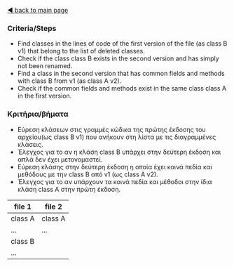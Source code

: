 [◀️ back to main page](../../README.md)
### Criteria/Steps

- Find classes in the lines of code of the first version of the file (as class B v1) that belong to the list of deleted classes.
- Check if the class class B exists in the second version and has simply not been renamed.
- Find a class in the second version that has common fields and methods with class B from v1 (as class A v2).
- Check if the common fields and methods exist in the same class class A in the first version.

### Κριτήρια/βήματα

- Εύρεση κλάσεων στις  γραμμές κώδικα της πρώτης έκδοσης του αρχείου(ως class B  v1) που ανήκουν στη λίστα με τις διαγραμμένες κλάσεις.
- Έλεγχος για το αν η κλάση class B υπάρχει στην δεύτερη έκδοση και απλά δεν έχει μετονομαστεί.
- Εύρεση κλάσης στην δεύτερη έκδοση η οποία έχει κοινά πεδία και μεθόδους με την class B από v1 (ως class A  v2).
- Έλεγχος για το αν υπάρχουν τα κοινά πεδία και μέθοδοι στην ίδια κλάση class A στην πρώτη έκδοση.



file 1  | file 2
------- | -------
class A | class A
...     | ...
class B |
...     |
